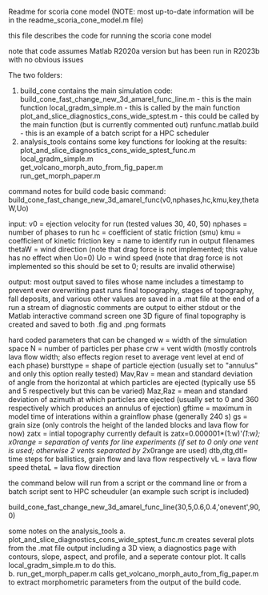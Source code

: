 Readme for scoria cone model
(NOTE: most up-to-date information will be in the readme_scoria_cone_model.m file)

this file describes the code for running the scoria cone model
      
note that code assumes Matlab R2020a version but has been run in R2023b with no obvious issues

The two folders:
1. build_cone contains the main simulation code:
   build_cone_fast_change_new_3d_amarel_func_line.m   - this is the main function
   local_gradm_simple.m                               - this is called by the main function
   plot_and_slice_diagnostics_cons_wide_sptest.m      - this could be called by the main function (but is currently commented out)
   runfunc.matlab.build				   - this is an example of a batch script for a HPC scheduler
2. analysis_tools contains some key functions for looking at the results:
   plot_and_slice_diagnostics_cons_wide_sptest_func.m  
   local_gradm_simple.m                                
   get_volcano_morph_auto_from_fig_paper.m             
   run_get_morph_paper.m

    
command notes for build code
basic command:
   build_cone_fast_change_new_3d_amarel_func(v0,nphases,hc,kmu,key,thetaW,Uo)
   
input:
      v0 = ejection velocity for run (tested values 30, 40, 50)
      nphases = number of phases to run
      hc = coefficient of static friction (smu)
      kmu = coefficient of kinetic friction
      key = name to identify run in output filenames
      thetaW = wind direction (note that drag force is not implemented; this
          value has no effect when Uo=0)
      Uo = wind speed (note that drag force is not implemented so this
          should be set to 0; results are invalid otherwise)
          
output:
  most output saved to files whose name includes a timestamp to prevent
	  ever overwriting past runs
	final topography, stages of topography, fall deposits, and various 
	  other values are saved in a .mat file at the end of a run
  a stream of diagnostic comments are output to either stdout or the 
    Matlab interactive command screen
  one 3D figure of final topography is created and saved to both .fig 
		and .png formats

hard coded parameters that can be changed
      w = width of the simulation space
      N = number of particles per phase 
      crw = vent width (mostly controls lava flow width; also effects 
          region reset to average vent level at end of each phase)
      bursttype = shape of particle ejection (usually set to "annulus"
          and only this option really tested)
      Mav,Rav = mean and standard deviation of angle from the horizontal
          at which particles are ejected
          (typically use 55 and 5 respectively but this can be varied)
     Maz,Raz = mean and standard deviation of azimuth at which particles
          are ejected (usually set to 0 and 360 respectively which
          produces an annulus of ejection)
     gftime = maximum in model time of interations within a grainflow
          phase (generally 240 s)
     gs = grain size (only controls the height of the landed blocks and
          lava flow for now)
     zatx = intial topography
           currently default is zatx=0.000001*(1:w)'*(1:w);
     x0range = separation of vents for line experiments (if set to 0
          only one vent is used; otherwise 2 vents separated by
          2*x0range are used)
     dtb,dtg,dtl= time steps for ballistics, grain flow and lava flow
          respectively
     vL = lava flow speed
      thetaL = lava flow direction


the command below will run from a script or the command line or from a batch script 
sent to HPC scheuduler (an example such script is included) 

build_cone_fast_change_new_3d_amarel_func_line(30,5,0.6,0.4,'onevent',90,0)

some notes on the analysis_tools 
 a. plot_and_slice_diagnostics_cons_wide_sptest_func.m creates several plots from the .mat
    file output including a 3D view, a diagnostics page with contours, slope, aspect, 
    and profile, and a  seperate contour plot.  It calls local_gradm_simple.m to do this.                           
 b. run_get_morph_paper.m	calls get_volcano_morph_auto_from_fig_paper.m to extract
    morphometric parameters from the output of the build code.     	
